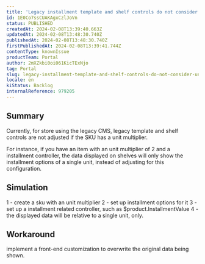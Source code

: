 ```yaml
---
title: 'Legacy installment template and shelf controls do not consider unit multipliers'
id: 1E0Co7ssCUAKAgxCzlJoVn
status: PUBLISHED
createdAt: 2024-02-08T13:39:40.663Z
updatedAt: 2024-02-08T13:48:30.740Z
publishedAt: 2024-02-08T13:48:30.740Z
firstPublishedAt: 2024-02-08T13:39:41.744Z
contentType: knownIssue
productTeam: Portal
author: 2mXZkbi0oi061KicTExNjo
tag: Portal
slug: legacy-installment-template-and-shelf-controls-do-not-consider-unit-multipliers
locale: en
kiStatus: Backlog
internalReference: 979205
---
```


## Summary


Currently, for store using the legacy CMS, legacy template and shelf controls are not adjusted if the SKU has a unit multiplier.

For instance, if you have an item with an unit multiplier of 2 and a installment controller, the data displayed on shelves will only show the installment options of a single unit, instead of adjusting for this configuration.


##

## Simulation


1 - create a sku with an unit multiplier
2 - set up installment options for it
3 - set up a installment related controller, such as $product.InstallmentValue
4 - the displayed data will be relative to a single unit, only.


##

## Workaround


implement a front-end customization to overwrite the original data being shown.





